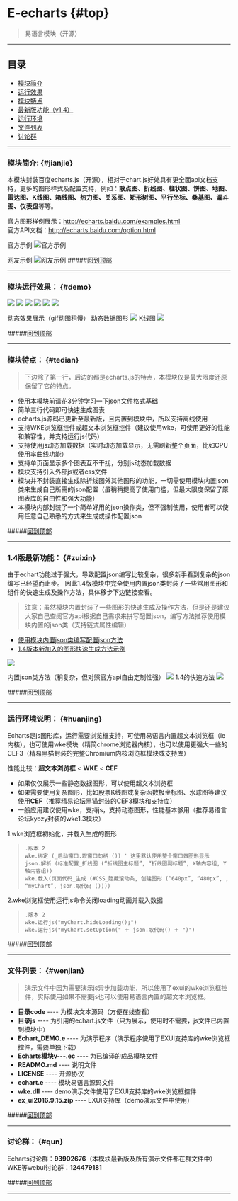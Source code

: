 # E-echarts  {#top}
>易语言模块（开源）
***
## 目录
* [模块简介](#jianjie)
* [运行效果](#demo)
* [模块特点](#tedian)
* [最新版功能（v1.4）](#zuixin)
* [运行环境](#huanjing)
* [文件列表](#wenjian)
* [讨论群](#qun)

***
### 模块简介: {#jianjie}
本模块封装百度echarts.js（开源），相对于chart.js好处具有更全面api文档支持，更多的图形样式及配置支持，例如：**散点图、折线图、柱状图、饼图、地图、雷达图、K线图、箱线图、热力图、关系图、矩形树图、平行坐标、桑基图、漏斗图、仪表盘**等等。  

官方图形样例展示：http://echarts.baidu.com/examples.html  
官方API文档：http://echarts.baidu.com/option.html  

官方示例
![官方示例](https://coding.net/u/lsy9202/p/E-echarts/git/raw/master/doc/img/demo1.png)

网友示例
![网友示例](https://coding.net/u/lsy9202/p/E-echarts/git/raw/master/doc/img/demo2.png)
#####[回到顶部](#top)
***
### 模块运行效果： {#demo}

![](https://coding.net/u/lsy9202/p/E-echarts/git/raw/master/doc/img/zhexianhesandiantu-tu.png)
![](https://coding.net/u/lsy9202/p/E-echarts/git/raw/master/doc/img/zhutu-tu.png)
![](https://coding.net/u/lsy9202/p/E-echarts/git/raw/master/doc/img/bingtu-tu1.png)
![](https://coding.net/u/lsy9202/p/E-echarts/git/raw/master/doc/img/bingtu-tu2.png)
![](https://coding.net/u/lsy9202/p/E-echarts/git/raw/master/doc/img/leidatu-tu.png)
![](https://coding.net/u/lsy9202/p/E-echarts/git/raw/master/doc/img/demo3.png)

动态效果展示（gif动图稍慢）
动态数据图形
![](https://coding.net/u/lsy9202/p/E-echarts/git/raw/master/doc/img/demo5.gif)
K线图
![](https://coding.net/u/lsy9202/p/E-echarts/git/raw/master/doc/img/demo4.gif)

#####[回到顶部](#top)
***
### 模块特点：  {#tedian}

>下边除了第一行，后边的都是echarts.js的特点，本模块仅是最大限度还原保留了它的特点。

* 使用本模块前请花3分钟学习一下json文件格式基础
* 简单三行代码即可快速生成图表
* echarts.js源码已更新至最新版，且内置到模块中，所以支持离线使用
* 支持WKE浏览框控件或超文本浏览框控件（建议使用wke，可使用更好的性能和兼容性，并支持运行js代码）
* 支持使用js动态加载数据（实时动态加载显示，无需刷新整个页面，比如CPU使用率曲线功能）
* 支持单页面显示多个图表互不干扰，分别js动态加载数据
* 模块支持引入外部js或者css文件
* 模块并不封装直接生成除折线图外其他图形的功能，一切需使用模块内置json类来生成自己所需的json配置（虽稍稍提高了使用门槛，但最大限度保留了原图表库的自由性和强大功能）
* 本模块内部封装了一个简单好用的json操作类，但不强制使用，使用者可以使用任意自己熟悉的方式来生成或操作配置json

#####[回到顶部](#top)
***
### 1.4版最新功能： {#zuixin}
由于echart功能过于强大，导致配置json编写比较复杂，很多新手看到复杂的json编写已经望而止步。
因此1.4版模块中完全使用内置json类封装了一些常用图形和组件的快速生成及操作方法，具体移步下边链接查看。
>注意：虽然模块内置封装了一些图形的快速生成及操作方法，但是还是建议大家自己查阅官方api根据自己需求来拼写配置json，编写方法推荐使用模块内置的json类（支持链式属性编辑）  

* [使用模块内置json类编写配置json方法](https://coding.net/u/lsy9202/p/E-echarts/git/blob/master/doc/manual0.md)
* [1.4版本新加入的图形快速生成方法示例](https://coding.net/u/lsy9202/p/E-echarts/git/blob/master/doc/manual1.md)

![](https://coding.net/u/lsy9202/p/E-echarts/git/raw/master/doc/img/zhutu-tu.png)

内置json类方法（稍复杂，但对照官方api自由定制性强）
![](https://coding.net/u/lsy9202/p/E-echarts/git/raw/master/doc/img/zhutu-yuanfangfa.png)
1.4的快速方法
![](https://coding.net/u/lsy9202/p/E-echarts/git/raw/master/doc/img/zhutu.png)

#####[回到顶部](#top)
***
### 运行环境说明： {#huanjing}
Echarts是js图形库，运行需要浏览框支持，可使用易语言内置超文本浏览框（ie内核），也可使用wke模块（精简chrome浏览器内核），也可以使用更强大一些的CEF3（精易黑猫封装的完整Chromium内核浏览框模块或支持库）

性能比较：**超文本浏览框** < **WKE** < **CEF**

* 如果仅仅展示一些静态数据图形，可以使用超文本浏览框
* 如果需要使用复杂图形，比如股票K线图或复杂函数极坐标图、水球图等建议使用**CEF**（推荐精易论坛黑猫封装的CEF3模块和支持库）
* 一般应用建议使用wke，支持js，支持动态图形，性能基本够用（推荐易语言论坛kyozy封装的wke1.3模块）

1.wke浏览框初始化，并载入生成的图形  
>     .版本 2
>     wke.绑定 (_启动窗口.取窗口句柄 ()) ' 这里默认使用整个窗口做图形显示
>     json.解析 (标准配置_折线图 (“折线图主标题”, “折线图副标题”, X轴内容组, Y轴内容组))
>     wke.载入(页面代码_生成 (#CSS_隐藏滚动条, 创建图形 (“640px”, “480px”, , “myChart”, json.取代码 ())))  

2.wke浏览框使用运行js命令关闭loading动画并载入数据
>     .版本 2
>     wke.运行js("myChart.hideLoading();")
>     wke.运行js("myChart.setOption(" ＋ json.取代码() ＋ ")")

#####[回到顶部](#top)
***
### 文件列表： {#wenjian}
> 演示文件中因为需要演示js异步加载功能，所以使用了exui的wke浏览框控件，实际使用如果不需要js也可以使用易语言内置的超文本浏览框。

- **目录code** ----   为模块文本源码（方便在线查看）  
- **目录js**  ----  为引用的echart.js文件（只为展示，使用时不需要，js文件已内置到模块中）  
- **Echart_DEMO.e**  ----  为演示程序（演示程序使用了EXUI支持库的wke浏览框控件，需要单独下载）  
- **Echarts模块v---.ec**  ----  为已编译的成品模块文件  
- **READMO.md**  ----  说明文件
- **LICENSE**  ----  开源协议
- **echart.e**  ----  模块易语言源码文件
- **wke.dll**  ----  demo演示文件使用了EXUI支持库的wke浏览框控件
- **ex_ui2016.9.15.zip**  ----  EXUI支持库（demo演示文件中使用）

#####[回到顶部](#top)
***
### 讨论群： {#qun}
Echarts讨论群：**93902676**（本模块最新版及所有演示文件都在群文件中）
WKE等webui讨论群：**124479181**

#####[回到顶部](#top)
***